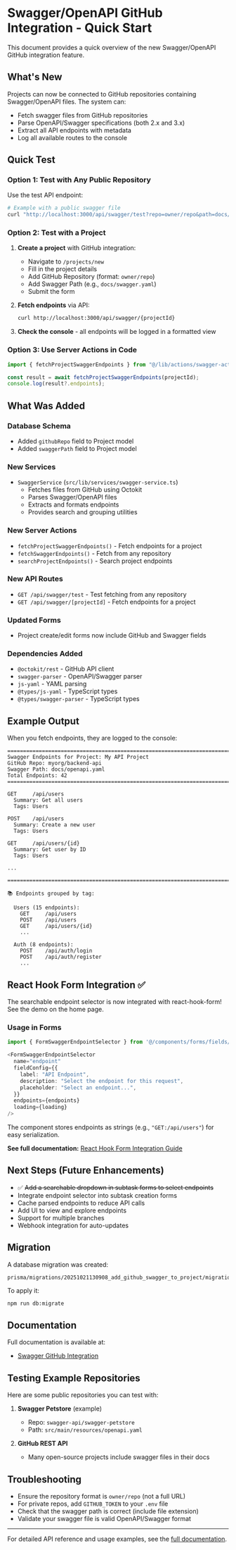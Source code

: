 # Swagger/OpenAPI GitHub Integration - Quick Start

This document provides a quick overview of the new Swagger/OpenAPI GitHub integration feature.

## What's New

Projects can now be connected to GitHub repositories containing Swagger/OpenAPI files. The system can:
- Fetch swagger files from GitHub repositories
- Parse OpenAPI/Swagger specifications (both 2.x and 3.x)
- Extract all API endpoints with metadata
- Log all available routes to the console

## Quick Test

### Option 1: Test with Any Public Repository

Use the test API endpoint:

```bash
# Example with a public swagger file
curl "http://localhost:3000/api/swagger/test?repo=owner/repo&path=docs/swagger.yaml"
```

### Option 2: Test with a Project

1. **Create a project** with GitHub integration:
   - Navigate to `/projects/new`
   - Fill in the project details
   - Add GitHub Repository (format: `owner/repo`)
   - Add Swagger Path (e.g., `docs/swagger.yaml`)
   - Submit the form

2. **Fetch endpoints** via API:
   ```bash
   curl http://localhost:3000/api/swagger/{projectId}
   ```

3. **Check the console** - all endpoints will be logged in a formatted view

### Option 3: Use Server Actions in Code

```typescript
import { fetchProjectSwaggerEndpoints } from "@/lib/actions/swagger-actions";

const result = await fetchProjectSwaggerEndpoints(projectId);
console.log(result?.endpoints);
```

## What Was Added

### Database Schema
- Added `githubRepo` field to Project model
- Added `swaggerPath` field to Project model

### New Services
- `SwaggerService` (`src/lib/services/swagger-service.ts`)
  - Fetches files from GitHub using Octokit
  - Parses Swagger/OpenAPI files
  - Extracts and formats endpoints
  - Provides search and grouping utilities

### New Server Actions
- `fetchProjectSwaggerEndpoints()` - Fetch endpoints for a project
- `fetchSwaggerEndpoints()` - Fetch from any repository
- `searchProjectEndpoints()` - Search project endpoints

### New API Routes
- `GET /api/swagger/test` - Test fetching from any repository
- `GET /api/swagger/[projectId]` - Fetch endpoints for a project

### Updated Forms
- Project create/edit forms now include GitHub and Swagger fields

### Dependencies Added
- `@octokit/rest` - GitHub API client
- `swagger-parser` - OpenAPI/Swagger parser
- `js-yaml` - YAML parsing
- `@types/js-yaml` - TypeScript types
- `@types/swagger-parser` - TypeScript types

## Example Output

When you fetch endpoints, they are logged to the console:

```
================================================================================
Swagger Endpoints for Project: My API Project
GitHub Repo: myorg/backend-api
Swagger Path: docs/openapi.yaml
Total Endpoints: 42
================================================================================

GET     /api/users
  Summary: Get all users
  Tags: Users

POST    /api/users
  Summary: Create a new user
  Tags: Users

GET     /api/users/{id}
  Summary: Get user by ID
  Tags: Users

...

================================================================================

📚 Endpoints grouped by tag:

  Users (15 endpoints):
    GET     /api/users
    POST    /api/users
    GET     /api/users/{id}
    ...

  Auth (8 endpoints):
    POST    /api/auth/login
    POST    /api/auth/register
    ...
```

## React Hook Form Integration ✅

The searchable endpoint selector is now integrated with react-hook-form! See the demo on the home page.

### Usage in Forms

```typescript
import { FormSwaggerEndpointSelector } from '@/components/forms/fields/form-swagger-endpoint-selector';

<FormSwaggerEndpointSelector
  name="endpoint"
  fieldConfig={{
    label: "API Endpoint",
    description: "Select the endpoint for this request",
    placeholder: "Select an endpoint...",
  }}
  endpoints={endpoints}
  loading={loading}
/>
```

The component stores endpoints as strings (e.g., `"GET:/api/users"`) for easy serialization.

**See full documentation:** [React Hook Form Integration Guide](./docs/integrations/swagger-react-hook-form.md)

## Next Steps (Future Enhancements)

- ✅ ~~Add a searchable dropdown in subtask forms to select endpoints~~
- Integrate endpoint selector into subtask creation forms
- Cache parsed endpoints to reduce API calls
- Add UI to view and explore endpoints
- Support for multiple branches
- Webhook integration for auto-updates

## Migration

A database migration was created:
```
prisma/migrations/20251021130908_add_github_swagger_to_project/migration.sql
```

To apply it:
```bash
npm run db:migrate
```

## Documentation

Full documentation is available at:
- [Swagger GitHub Integration](./docs/integrations/swagger-github-integration.md)

## Testing Example Repositories

Here are some public repositories you can test with:

1. **Swagger Petstore** (example)
   - Repo: `swagger-api/swagger-petstore`
   - Path: `src/main/resources/openapi.yaml`

2. **GitHub REST API**
   - Many open-source projects include swagger files in their docs

## Troubleshooting

- Ensure the repository format is `owner/repo` (not a full URL)
- For private repos, add `GITHUB_TOKEN` to your `.env` file
- Check that the swagger path is correct (include file extension)
- Validate your swagger file is valid OpenAPI/Swagger format

---

For detailed API reference and usage examples, see the [full documentation](./docs/integrations/swagger-github-integration.md).
